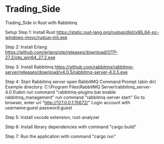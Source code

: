 # Trading_Side
Trading_Side in Rust with Rabbitmq

Setup
Step 1: Install Rust
https://static.rust-lang.org/rustup/dist/x86_64-pc-windows-msvc/rustup-init.exe

Step 2: Install Erlang
https://github.com/erlang/otp/releases/download/OTP-27.2/otp_win64_27.2.exe

Step 3: Install Rabbitmq
https://github.com/rabbitmq/rabbitmq-server/releases/download/v4.0.5/rabbitmq-server-4.0.5.exe

Step 4: Start Rabbitmq server
open RabbitMQ Command Prompt (sbin dir)
Example directory: C:\Program Files\RabbitMQ Server\rabbitmq_server-4.0.5\sbin
run command "rabbitmq-plugins.bat enable rabbitmq_management"
run command "rabbitmq-server start"
Go to browser, enter url "http://127.0.0.1:15672/" 
Login account with 
username:guest
password:guest

Step 5: Install vscode extension, rust-analyzer

Step 6: Install library dependencies with command "cargo build"

Step 7: Run the application with command "cargo run"
